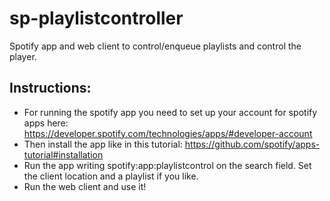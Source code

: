sp-playlistcontroller
=====================

Spotify app and web client to control/enqueue playlists and control the player.

Instructions:
-------------

* For running the spotify app you need to set up your account for spotify apps here: https://developer.spotify.com/technologies/apps/#developer-account
* Then install the app like in this tutorial: https://github.com/spotify/apps-tutorial#installation
* Run the app writing spotify:app:playlistcontrol on the search field. Set the client location and a playlist if you like.
* Run the web client and use it!